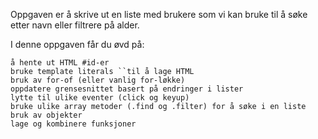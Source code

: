 Oppgaven er å skrive ut en liste med brukere som vi kan bruke til å søke etter navn eller filtrere på alder.

I denne oppgaven får du øvd på:

    å hente ut HTML #id-er
    bruke template literals ``til å lage HTML
    bruk av for-of (eller vanlig for-løkke)
    oppdatere grensesnittet basert på endringer i lister
    lytte til ulike eventer (click og keyup)
    bruke ulike array metoder (.find og .filter) for å søke i en liste
    bruk av objekter
    lage og kombinere funksjoner
